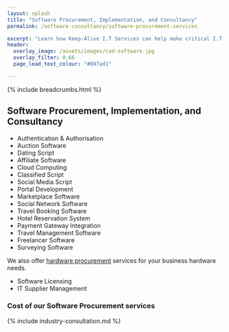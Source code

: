 ```yaml
---
layout: splash
title: "Software Procurement, Implementation, and Consultancy"
permalink: /software-consultancy/software-procurement-services

excerpt: "Learn how Keep-Alive I.T Services can help make critical I.T Software decisions and develop bespoke Software solutions for your business."
header:
  overlay_image: /assets/images/cad-software.jpg
  overlay_filter: 0.66 
  page_lead_text_colour: "#897ad1"

---
```


{% include breadcrumbs.html %}

## Software Procurement, Implementation, and Consultancy
- Authentication & Authorisation
- Auction Software
- Dating Script
- Affiliate Software
- Cloud Computing
- Classified Script
- Social Media Script
- Portal Development
- Marketplace Software
- Social Network Software
- Travel Booking Software
- Hotel Reservation System
- Payment Gateway Integration
- Travel Management Software
- Freelancer Software
- Surveying Software

We also offer <a href="/it-operations-consultancy/hardware-procurement">hardware procurement</a> services for your business hardware needs.

- Software Licensing
- IT Supplier Management

### Cost of our Software Procurement services


{% include industry-consultation.md %}